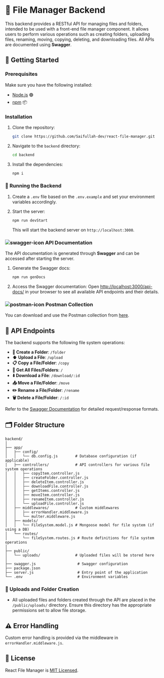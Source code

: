 # 📂 File Manager Backend

This backend provides a RESTful API for managing files and folders, intended to be used with a front-end file manager component. It allows users to perform various operations such as creating folders, uploading files, renaming, moving, copying, deleting, and downloading files. All APIs are documented using **Swagger**.

## 🚀 Getting Started

### Prerequisites

Make sure you have the following installed:

- [Node.js](https://nodejs.org/) 🟢
- [npm](https://www.npmjs.com/) 📦

### Installation

1. Clone the repository:

   ```bash
   git clone https://github.com/Saifullah-dev/react-file-manager.git
   ```

2. Navigate to the `backend` directory:

   ```bash
   cd backend
   ```

3. Install the dependencies:
   ```bash
   npm i
   ```

### 🎯 Running the Backend

1. Create a `.env` file based on the `.env.example` and set your environment variables accordingly.

2. Start the server:

   ```bash
   npm run devStart
   ```

   This will start the backend server on `http://localhost:3000`.

### ![swagger-icon](https://github.com/user-attachments/assets/9cb14fef-febc-4b52-873c-52dfc80e601e) API Documentation

The API documentation is generated through **Swagger** and can be accessed after starting the server.

1. Generate the Swagger docs:

   ```bash
   npm run genDocs
   ```

2. Access the Swagger documentation:
   Open [http://localhost:3000/api-docs/](http://localhost:3000/api-docs/) in your browser to see all available API endpoints and their details.

### ![postman-icon](https://github.com/user-attachments/assets/b0bd6b21-056e-4934-a4d6-b8dc6f7fd6d5) Postman Collection

You can download and use the Postman collection from [here](https://github.com/user-attachments/files/17149486/File.Management.API.postman_collection.json).

## 🔧 API Endpoints

The backend supports the following file system operations:

- **📁 Create a Folder**: `/folder`
- **⬆️ Upload a File**: `/upload`
- **📋 Copy a File/Folder**: `/copy`
- **📂 Get All Files/Folders**: `/`
- **⬇️ Download a File**: `/download/:id`
- **📤 Move a File/Folder**: `/move`
- **✏️ Rename a File/Folder**: `/rename`
- **🗑️ Delete a File/Folder**: `/:id`

Refer to the [Swagger Documentation](http://localhost:3000/api-docs/) for detailed request/response formats.

## 🗂️ Folder Structure

```
backend/
│
├── app/
│   ├── config/
│   │   └── db.config.js        # Database configuration (if applicable)
│   ├── controllers/            # API controllers for various file system operations
│   │   ├── copyItem.controller.js
│   │   ├── createFolder.controller.js
│   │   ├── deleteItem.controller.js
│   │   ├── downloadFile.controller.js
│   │   ├── getItems.controller.js
│   │   ├── moveItem.controller.js
│   │   ├── renameItem.controller.js
│   │   └── uploadFile.controller.js
│   ├── middlewares/            # Custom middlewares
│   │   ├── errorHandler.middleware.js
│   │   └── multer.middleware.js
│   ├── models/
│   │   └── FileSystem.model.js # Mongoose model for file system (if using a DB)
│   └── routes/
│       └── fileSystem.routes.js # Route definitions for file system operations
│
├── public/
│   └── uploads/                # Uploaded files will be stored here
│
├── swagger.js                   # Swagger configuration
├── package.json
├── server.js                    # Entry point of the application
└── .env                         # Environment variables
```

### 📁 Uploads and Folder Creation

- All uploaded files and folders created through the API are placed in the `/public/uploads/` directory. Ensure this directory has the appropriate permissions set to allow file storage.

## ⚠️ Error Handling

Custom error handling is provided via the middleware in `errorHandler.middleware.js`.

## 📜 License

React File Manager is [MIT Licensed](LICENSE).
